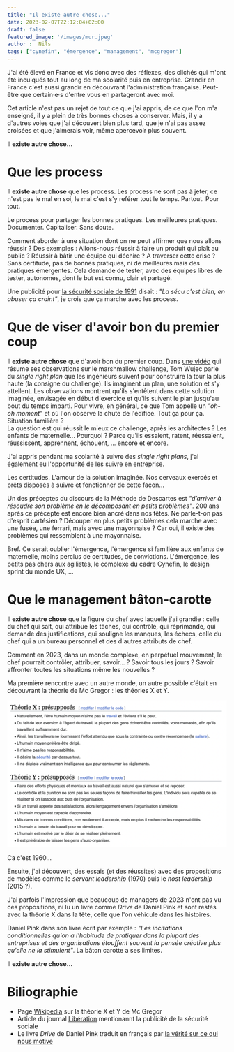 ```yaml
---
title: "Il existe autre chose..."
date: 2023-02-07T22:12:04+02:00
draft: false
featured_image: '/images/mur.jpeg'
author :  Nils
tags: ["cynefin", "émergence", "management", "mcgregor"]
---
```


J'ai été élevé en France et vis donc avec des réflexes, des clichés qui m'ont été inculqués tout au long de ma scolarité puis en entreprise. Grandir en France c'est aussi grandir en découvrant l'administration française. Peut-être que certain·e·s d'entre vous en partageront avec moi.

Cet article n'est pas un rejet de tout ce que j'ai appris, de ce que l'on m'a enseigné, il y a plein de très bonnes choses à conserver. Mais, il y a d'autres voies que j'ai découvert bien plus tard, que je n'ai pas assez croisées et que j'aimerais voir, même apercevoir plus souvent.

**Il existe autre chose...**

# Que les process
**Il existe autre chose** que les process. Les process ne sont pas à jeter, ce n'est pas le mal en soi, le mal c'est s'y reférer tout le temps. Partout. Pour tout.

Le process pour partager les bonnes pratiques. Les meilleures pratiques. Documenter. Capitaliser. Sans doute.

Comment aborder à une situation dont on ne peut affirmer que nous allons réussir ? Des exemples : Allons-nous réussir à faire un produit qui plaît au public ? Réussir à bâtir une équipe qui déchire ? A traverser cette crise ?  
Sans certitude, pas de bonnes pratiques, ni de meilleures mais des pratiques émergentes. Cela demande de tester, avec des équipes libres de tester, autonomes, dont le but est connu, clair et partagé.

Une publicité pour [la sécurité sociale de 1991](https://www.youtube.com/watch?v=PzkpG0bv-V4) disait : *"La sécu c'est bien, en abuser ça craint"*, je crois que ça marche avec les process.


# Que de viser d'avoir bon du premier coup
**Il existe autre chose** que d'avoir bon du premier coup. Dans [une vidéo](https://www.ted.com/talks/tom_wujec_build_a_tower_build_a_team) qui résume ses observations sur le marshmallow challenge, Tom Wujec parle du *single right plan* que les ingénieurs suivent pour construire la tour la plus haute (la consigne du challenge). Ils imaginent un plan, une solution et s'y attellent. Les observations montrent qu'ils s'entêtent dans cette solution imaginée, envisagée en début d'exercice et qu'ils suivent le plan jusqu'au bout du temps imparti. Pour vivre, en général, ce que Tom appelle un *"oh-oh moment"* et où l'on observe la chute de l'édifice. Tout ça pour ça. Situation familière ?  
La question est qui réussit le mieux ce challenge, après les architectes ? Les enfants de maternelle... Pourquoi ? Parce qu'ils essaient, ratent, réessaient, réussissent, apprennent, échouent, ... encore et encore.

J'ai appris pendant ma scolarité à suivre des *single right plans*, j'ai également eu l'opportunité de les suivre en entreprise.

Les certitudes. L'amour de la solution imaginée. Nos cerveaux exercés et prêts disposés à suivre et fonctionner de cette façon...

Un des préceptes du discours de la Méthode de Descartes est *"d’arriver à résoudre son problème en le décomposant en petits problèmes"*. 200 ans après ce précepte est encore bien ancré dans nos têtes. Ne parle-t-on pas d'esprit cartésien ? Découper en plus petits problèmes cela marche avec une fusée, une ferrari, mais avec une mayonnaise ? Car oui, il existe des problèmes qui ressemblent à une mayonnaise.

Bref. Ce serait oublier l'émergence, l'émergence si familière aux enfants de maternelle, moins perclus de certitudes, de convictions. L'émergence, les petits pas chers aux agilistes, le complexe du cadre Cynefin, le design sprint du monde UX, ...


# Que le management bâton-carotte

**Il existe autre chose** que la figure du chef avec laquelle j'ai grandie : celle du chef qui sait, qui attribue les tâches, qui contrôle, qui réprimande, qui demande des justifications, qui souligne les manques, les échecs, celle du chef qui a un bureau personnel et des d'autres attributs de chef.

Comment en 2023, dans un monde complexe, en perpétuel mouvement, le chef pourrait contrôler, attribuer, savoir... ? Savoir tous les jours ? Savoir affronter toutes les situations même les nouvelles ?

Ma première rencontre avec un autre monde, un autre possible c'était en découvrant la théorie de Mc Gregor : les théories X et Y.

![Théories X et Y par Mc Gregor](TheoriesXY_McGregor.png "Théories X et Y par Mc Gregor")

Ca c'est 1960...

Ensuite, j'ai découvert, des essais (et des réussites) avec des propositions de modèles comme le *servant leadership* (1970) puis le *host leadership* (2015 ?).

J'ai parfois l'impression que beaucoup de managers de 2023 n'ont pas vu ces propositions, ni lu un livre comme *Drive* de Daniel Pink et sont restés avec la théorie X dans la tête, celle que l'on véhicule dans les histoires.

Daniel Pink dans son livre écrit par exemple : *"Les incitations conditionnelles qu'on a l'habitude de pratiquer dans la plupart des entreprises et des organisations étouffent souvent la pensée créative plus qu'elle ne la stimulent"*. La bâton carotte a ses limites.

**Il existe autre chose...**



# Biliographie
- Page [Wikipedia](https://fr.wikipedia.org/wiki/Th%C3%A9orie_X_et_th%C3%A9orie_Y) sur la théorie X et Y de Mc Gregor 
- Article du journal [Libération](https://www.liberation.fr/medias/1996/10/11/la-pub-ministerielle-fait-mal-passer-ses-messages-a-la-tele-details-d-une-etude-sur-onze-grandes-cam_184340/) mentionannt la publicité de la sécurité sociale
- Le livre *Drive* de Daniel Pink traduit en français par [la vérité sur ce qui nous motive](https://www.recyclivre.com/products/1276654-la-verite-sur-ce-qui-nous-motive)






